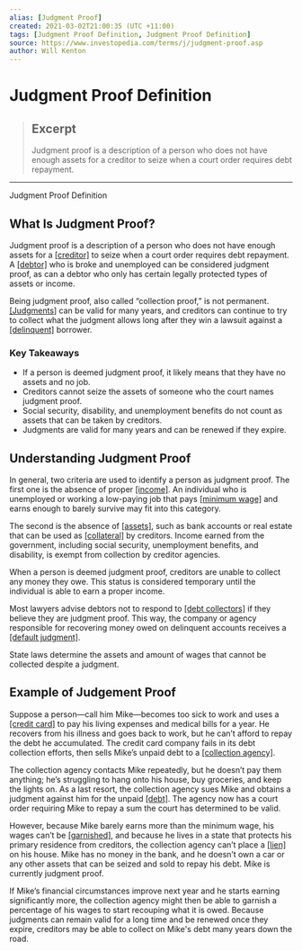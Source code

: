 ```yaml
---
alias: [Judgment Proof]
created: 2021-03-02T21:00:35 (UTC +11:00)
tags: [Judgment Proof Definition, Judgment Proof Definition]
source: https://www.investopedia.com/terms/j/judgment-proof.asp
author: Will Kenton
---
```


# Judgment Proof Definition

> ## Excerpt
> Judgment proof is a description of a person who does not have enough assets for a creditor to seize when a court order requires debt repayment.

---

Judgment Proof Definition
## What Is Judgment Proof?

Judgment proof is a description of a person who does not have enough assets for a [[creditor]](https://www.investopedia.com/terms/c/creditor.asp) to seize when a court order requires debt repayment. A [[debtor]](https://www.investopedia.com/terms/d/debtor.asp) who is broke and unemployed can be considered judgment proof, as can a debtor who only has certain legally protected types of assets or income.

Being judgment proof, also called “collection proof,” is not permanent. [[Judgments]](https://www.investopedia.com/terms/j/judgement.asp) can be valid for many years, and creditors can continue to try to collect what the judgment allows long after they win a lawsuit against a [[delinquent]](https://www.investopedia.com/terms/d/delinquent.asp) borrower.

### Key Takeaways

-   If a person is deemed judgment proof, it likely means that they have no assets and no job.
-   Creditors cannot seize the assets of someone who the court names judgment proof. 
-   Social security, disability, and unemployment benefits do not count as assets that can be taken by creditors.
-   Judgments are valid for many years and can be renewed if they expire.

## Understanding Judgment Proof

In general, two criteria are used to identify a person as judgment proof. The first one is the absence of proper [[income]](https://www.investopedia.com/terms/i/income.asp). An individual who is unemployed or working a low-paying job that pays [[minimum wage]](https://www.investopedia.com/terms/m/minimum_wage.asp) and earns enough to barely survive may fit into this category.

The second is the absence of [[assets]](https://www.investopedia.com/terms/a/asset.asp), such as bank accounts or real estate that can be used as [[collateral]](https://www.investopedia.com/terms/c/collateral.asp) by creditors. Income earned from the government, including social security, unemployment benefits, and disability, is exempt from collection by creditor agencies.

When a person is deemed judgment proof, creditors are unable to collect any money they owe. This status is considered temporary until the individual is able to earn a proper income.

Most lawyers advise debtors not to respond to [[debt collectors]](https://www.investopedia.com/terms/d/debt-collector.asp) if they believe they are judgment proof. This way, the company or agency responsible for recovering money owed on delinquent accounts receives a [[default judgment]](https://www.investopedia.com/terms/d/default-judgment.asp).

State laws determine the assets and amount of wages that cannot be collected despite a judgment.

## Example of Judgement Proof

Suppose a person—call him Mike—becomes too sick to work and uses a [[credit card]](https://www.investopedia.com/terms/c/creditcard.asp) to pay his living expenses and medical bills for a year. He recovers from his illness and goes back to work, but he can’t afford to repay the debt he accumulated. The credit card company fails in its debt collection efforts, then sells Mike’s unpaid debt to a [[collection agency]](https://www.investopedia.com/terms/c/collectionagency.asp).

The collection agency contacts Mike repeatedly, but he doesn’t pay them anything; he’s struggling to hang onto his house, buy groceries, and keep the lights on. As a last resort, the collection agency sues Mike and obtains a judgment against him for the unpaid [[debt]](https://www.investopedia.com/terms/d/debt.asp). The agency now has a court order requiring Mike to repay a sum the court has determined to be valid.

However, because Mike barely earns more than the minimum wage, his wages can’t be [[garnished]](https://www.investopedia.com/terms/g/garnishment.asp), and because he lives in a state that protects his primary residence from creditors, the collection agency can’t place a [[lien]](https://www.investopedia.com/terms/l/lien.asp) on his house. Mike has no money in the bank, and he doesn’t own a car or any other assets that can be seized and sold to repay his debt. Mike is currently judgment proof.

If Mike’s financial circumstances improve next year and he starts earning significantly more, the collection agency might then be able to garnish a percentage of his wages to start recouping what it is owed. Because judgments can remain valid for a long time and be renewed once they expire, creditors may be able to collect on Mike's debt many years down the road.
